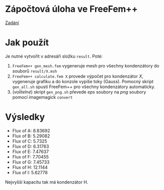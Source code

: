 # Zápočtová úloha ve FreeFem++
[Zadání](http://utf.mff.cuni.cz/vyuka/NTMF058/Zapoctaky2015/Zadani.pdf)

# Jak použít
Je nutné vytvořit v adresáři složku `result`. Poté:
1. `FreeFem++ gen_mesh.fem` vygeneruje mesh pro všechny kondenzátory do souborů `result/X.msh`
1. `FreeFem++ calculate.fem X` provede výpočet pro kondenzátor _X_, vygeneruje grafiku a do konzole vypíše toky (Gauss). Pomocný skript `gen_all.sh` spustí FreeFem++ pro všechny kondenzátory automaticky.
1. (_volitelné_) skript `gen_png.sh` převede _eps_ soubory na _png_ soubory pomocí imagemagick `convert`

# Výsledky
* Flux of A: 8.83692
* Flux of B: 5.29082
* Flux of C: 5.7325
* Flux of D: 6.31763
* Flux of E: 7.47637
* Flux of F: 7.70455
* Flux of G: 7.45733
* Flux of H: 12.1144
* Flux of I: 5.62778

Nejvyšší kapacitu tak má kondenzátor H.